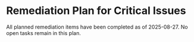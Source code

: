 # Remediation Plan for Critical Issues

All planned remediation items have been completed as of 2025-08-27. No open tasks remain in this plan.
